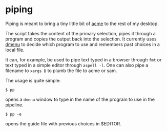 piping
=====

Piping is meant to bring a tiny little bit of
[acme](http://plan9.bell-labs.com/sys/doc/acme/acme.html) to the rest of my desktop.

The script takes the content of the primary selection, pipes it through a program and copies
the output back into the selection. It currently uses [dmenu](http://tools.suckless.org/dmenu/)
to decide which program to use and remembers past choices in a local file.

It can, for example, be used to pipe text typed in a browser through `fmt` or text typed in
a simple editor through `aspell -l`.  One can also pipe a filename to `xargs B` to plumb the
file to acme or sam.

The usage is quite simple:

	$ pp

opens a `dmenu` window to type in the name of the program to use in the pipeline.

	$ pp -e

opens the guide file with previous choices in $EDITOR.
